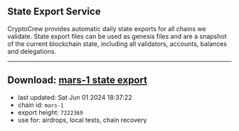 ## State Export Service
CryptoCrew provides automatic daily state exports for all chains we validate. State export files can be used as genesis files and are a snapshot of the current blockchain state, including all validators, accounts, balances and delegations.

---
**Download: [mars-1 state export](https://dl-eu2.ccvalidators.com/SERVICE/mars/mars-1_export_7222369.json)**
---

- last updated: Sat Jun 01 2024 18:37:22
- chain id: `mars-1`
- export height: `7222369`
- use for: airdrops, local tests, chain recovery
